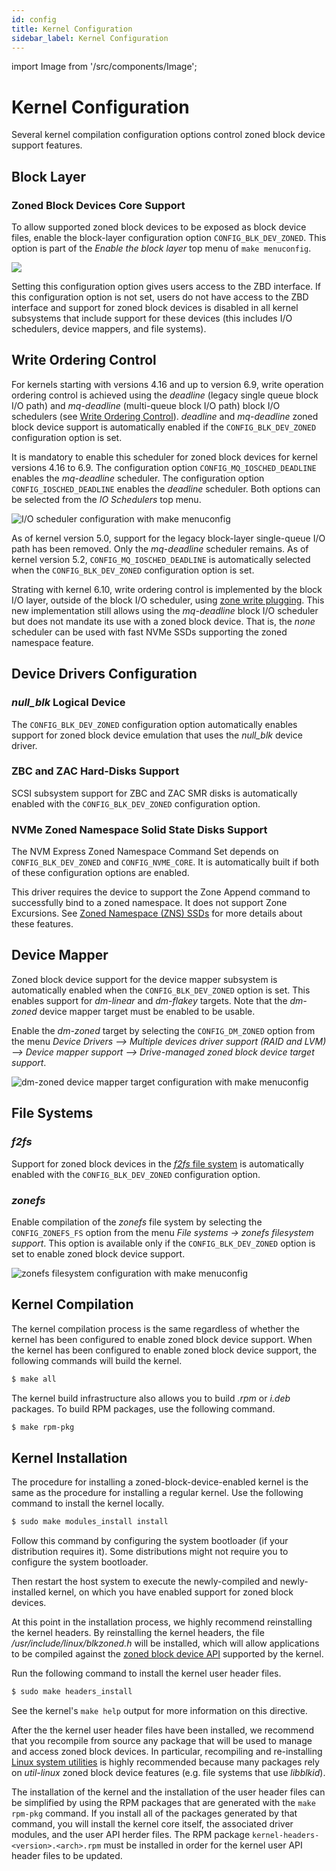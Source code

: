 ```yaml
---
id: config
title: Kernel Configuration
sidebar_label: Kernel Configuration
---
```


import Image from '/src/components/Image';

# Kernel Configuration

Several kernel compilation configuration options control zoned block device
support features.

## Block Layer

### Zoned Block Devices Core Support

To allow supported zoned block devices to be exposed as block device files,
enable the block-layer configuration option `CONFIG_BLK_DEV_ZONED`. This option
is part of the *Enable the block layer* top menu of `make menuconfig`.

<Image src="linux-config-zbd.png"
titel="Block layer zoned block device support option with make menuconfig"/>

Setting this configuration option gives users access to the ZBD interface. If
this configuration option is not set, users do not have access to the ZBD
interface and support for zoned block devices is disabled in all kernel
subsystems that include support for these devices (this includes I/O schedulers,
device mappers, and file systems).

## Write Ordering Control

For kernels starting with versions 4.16 and up to version 6.9, write operation
ordering control is achieved using the *deadline* (legacy single queue
block I/O path) and *mq-deadline* (multi-queue block I/O path) block I/O
schedulers (see [Write Ordering Control](/docs/linux/sched)). *deadline* and
*mq-deadline* zoned block device support is automatically enabled if the
`CONFIG_BLK_DEV_ZONED` configuration option is set.

It is mandatory to enable this scheduler for zoned block devices for kernel
versions 4.16 to 6.9. The configuration option `CONFIG_MQ_IOSCHED_DEADLINE`
enables the *mq-deadline* scheduler. The configuration option
`CONFIG_IOSCHED_DEADLINE` enables the *deadline* scheduler. Both options can be
selected from the *IO Schedulers* top menu.

<Image src="linux-config-sched.png"
title="I/O scheduler configuration with make menuconfig"/>

As of kernel version 5.0, support for the legacy block-layer single-queue I/O
path has been removed. Only the *mq-deadline* scheduler remains. As of kernel
version 5.2, `CONFIG_MQ_IOSCHED_DEADLINE` is automatically selected when the
`CONFIG_BLK_DEV_ZONED` configuration option is set.

Strating with kernel 6.10, write ordering control is implemented by the block
I/O layer, outside of the block I/O scheduler, using
[zone write plugging](/docs/linux/sched#zone-write-plugging). This new
implementation still allows using the *mq-deadline* block I/O scheduler but does
not mandate its use with a zoned block device. That is, the *none* scheduler can
be used with fast NVMe SSDs supporting the zoned namespace feature.

## Device Drivers Configuration

### *null_blk* Logical Device

The `CONFIG_BLK_DEV_ZONED` configuration option automatically enables support
for zoned block device emulation that uses the *null_blk* device driver.

### ZBC and ZAC Hard-Disks Support

SCSI subsystem support for ZBC and ZAC SMR disks is automatically enabled with
the `CONFIG_BLK_DEV_ZONED` configuration option.

### NVMe Zoned Namespace Solid State Disks Support

The NVM Express Zoned Namespace Command Set depends on `CONFIG_BLK_DEV_ZONED`
and `CONFIG_NVME_CORE`. It is automatically built if both of these configuration
options are enabled.

This driver requires the device to support the Zone Append command to
successfully bind to a zoned namespace. It does not support Zone Excursions.
See [Zoned Namespace (ZNS) SSDs](/docs/introduction/zns) for more details about
these features.

## Device Mapper

Zoned block device support for the device mapper subsystem is automatically
enabled when the `CONFIG_BLK_DEV_ZONED` option is set. This enables support for
*dm-linear* and *dm-flakey* targets. Note that the *dm-zoned* device mapper
target must be enabled to be usable.

Enable the *dm-zoned* target by selecting the `CONFIG_DM_ZONED` option from the
menu *Device Drivers --> Multiple devices driver support (RAID and LVM) -->
Device mapper support --> Drive-managed zoned block device target support*.

<Image src="linux-config-dm.png"
title="dm-zoned device mapper target configuration with make menuconfig"/>

## File Systems

### *f2fs*

Support for zoned block devices in the [*f2fs* file system](/docs/filesystems/f2fs)
is automatically enabled with the `CONFIG_BLK_DEV_ZONED` configuration option.

### *zonefs*

Enable compilation of the *zonefs* file system by selecting the
`CONFIG_ZONEFS_FS` option from the menu *File systems -> zonefs filesystem
support*. This option is available only if the `CONFIG_BLK_DEV_ZONED` option is
set to enable zoned block device support.

<Image src="linux-config-zonefs.png"
title="zonefs filesystem configuration with make menuconfig"/>

## Kernel Compilation

The kernel compilation process is the same regardless of whether the kernel has
been configured to enable zoned block device support. When the kernel has been
configured to enable zoned block device support, the following commands will
build the kernel.

```bash
$ make all
```

The kernel build infrastructure also allows you to build *.rpm* or *i.deb*
packages. To build RPM packages, use the following command.

```bash
$ make rpm-pkg
```

## Kernel Installation

The procedure for installing a zoned-block-device-enabled kernel is the same as
the procedure for installing a regular kernel. Use the following command to
install the kernel locally.

```bash
$ sudo make modules_install install
```

Follow this command by configuring the system bootloader (if your distribution
requires it). Some distributions might not require you to configure the system
bootloader.

Then restart the host system to execute the newly-compiled and newly-installed
kernel, on which you have enabled support for zoned block devices.

At this point in the installation process, we highly recommend reinstalling the
kernel headers. By reinstalling the kernel headers, the file
*/usr/include/linux/blkzoned.h* will be installed, which will allow applications
to be compiled against the [zoned block device API](/docs/linux/zbd-api)
supported by the kernel.

Run the following command to install the kernel user header files. 

```bash
$ sudo make headers_install
```

See the kernel's `make help` output for more information on this directive.

After the the kernel user header files have been installed, we recommend that
you recompile from source any package that will be used to manage and access
zoned block devices. In particular, recompiling and re-installing
[Linux system utilities](/docs/tools/util-linux) is highly recommended because
many packages rely on *util-linux* zoned block device features (e.g. file
systems that use *libblkid*).

The installation of the kernel and the installation of the user header files can
be simplified by using the RPM packages that are generated with the `make
rpm-pkg` command. If you install all of the packages generated by that command,
you will install the kernel core itself, the associated driver modules, and the
user API herder files. The RPM package `kernel-headers-<version>.<arch>.rpm`
must be installed in order for the kernel user API header files to be updated.
